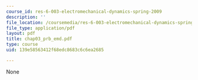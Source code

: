 ```yaml
---
course_id: res-6-003-electromechanical-dynamics-spring-2009
description: ''
file_location: /coursemedia/res-6-003-electromechanical-dynamics-spring-2009/139e58563412f68edc8683c6c6ea2685_chap03_prb_emd.pdf
file_type: application/pdf
layout: pdf
title: chap03_prb_emd.pdf
type: course
uid: 139e58563412f68edc8683c6c6ea2685

---
```

None